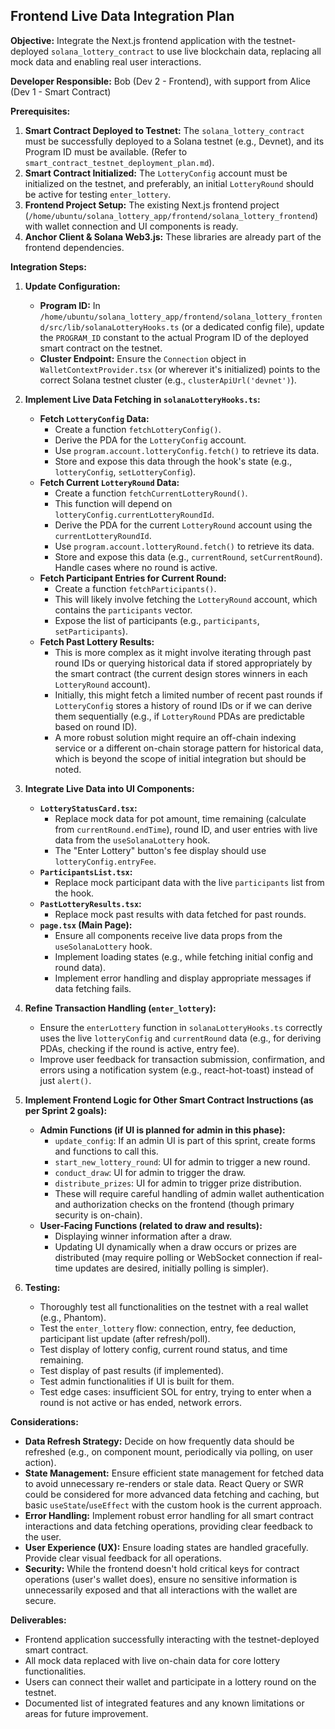 ## Frontend Live Data Integration Plan

**Objective:** Integrate the Next.js frontend application with the testnet-deployed `solana_lottery_contract` to use live blockchain data, replacing all mock data and enabling real user interactions.

**Developer Responsible:** Bob (Dev 2 - Frontend), with support from Alice (Dev 1 - Smart Contract)

**Prerequisites:**

1.  **Smart Contract Deployed to Testnet:** The `solana_lottery_contract` must be successfully deployed to a Solana testnet (e.g., Devnet), and its Program ID must be available. (Refer to `smart_contract_testnet_deployment_plan.md`).
2.  **Smart Contract Initialized:** The `LotteryConfig` account must be initialized on the testnet, and preferably, an initial `LotteryRound` should be active for testing `enter_lottery`.
3.  **Frontend Project Setup:** The existing Next.js frontend project (`/home/ubuntu/solana_lottery_app/frontend/solana_lottery_frontend`) with wallet connection and UI components is ready.
4.  **Anchor Client & Solana Web3.js:** These libraries are already part of the frontend dependencies.

**Integration Steps:**

1.  **Update Configuration:**
    *   **Program ID:** In `/home/ubuntu/solana_lottery_app/frontend/solana_lottery_frontend/src/lib/solanaLotteryHooks.ts` (or a dedicated config file), update the `PROGRAM_ID` constant to the actual Program ID of the deployed smart contract on the testnet.
    *   **Cluster Endpoint:** Ensure the `Connection` object in `WalletContextProvider.tsx` (or wherever it's initialized) points to the correct Solana testnet cluster (e.g., `clusterApiUrl('devnet')`).

2.  **Implement Live Data Fetching in `solanaLotteryHooks.ts`:**
    *   **Fetch `LotteryConfig` Data:**
        *   Create a function `fetchLotteryConfig()`.
        *   Derive the PDA for the `LotteryConfig` account.
        *   Use `program.account.lotteryConfig.fetch()` to retrieve its data.
        *   Store and expose this data through the hook's state (e.g., `lotteryConfig`, `setLotteryConfig`).
    *   **Fetch Current `LotteryRound` Data:**
        *   Create a function `fetchCurrentLotteryRound()`.
        *   This function will depend on `lotteryConfig.currentLotteryRoundId`.
        *   Derive the PDA for the current `LotteryRound` account using the `currentLotteryRoundId`.
        *   Use `program.account.lotteryRound.fetch()` to retrieve its data.
        *   Store and expose this data (e.g., `currentRound`, `setCurrentRound`). Handle cases where no round is active.
    *   **Fetch Participant Entries for Current Round:**
        *   Create a function `fetchParticipants()`.
        *   This will likely involve fetching the `LotteryRound` account, which contains the `participants` vector.
        *   Expose the list of participants (e.g., `participants`, `setParticipants`).
    *   **Fetch Past Lottery Results:**
        *   This is more complex as it might involve iterating through past round IDs or querying historical data if stored appropriately by the smart contract (the current design stores winners in each `LotteryRound` account).
        *   Initially, this might fetch a limited number of recent past rounds if `LotteryConfig` stores a history of round IDs or if we can derive them sequentially (e.g., if `LotteryRound` PDAs are predictable based on round ID).
        *   A more robust solution might require an off-chain indexing service or a different on-chain storage pattern for historical data, which is beyond the scope of initial integration but should be noted.

3.  **Integrate Live Data into UI Components:**
    *   **`LotteryStatusCard.tsx`:**
        *   Replace mock data for pot amount, time remaining (calculate from `currentRound.endTime`), round ID, and user entries with live data from the `useSolanaLottery` hook.
        *   The "Enter Lottery" button's fee display should use `lotteryConfig.entryFee`.
    *   **`ParticipantsList.tsx`:**
        *   Replace mock participant data with the live `participants` list from the hook.
    *   **`PastLotteryResults.tsx`:**
        *   Replace mock past results with data fetched for past rounds.
    *   **`page.tsx` (Main Page):**
        *   Ensure all components receive live data props from the `useSolanaLottery` hook.
        *   Implement loading states (e.g., while fetching initial config and round data).
        *   Implement error handling and display appropriate messages if data fetching fails.

4.  **Refine Transaction Handling (`enter_lottery`):**
    *   Ensure the `enterLottery` function in `solanaLotteryHooks.ts` correctly uses the live `lotteryConfig` and `currentRound` data (e.g., for deriving PDAs, checking if the round is active, entry fee).
    *   Improve user feedback for transaction submission, confirmation, and errors using a notification system (e.g., react-hot-toast) instead of just `alert()`.

5.  **Implement Frontend Logic for Other Smart Contract Instructions (as per Sprint 2 goals):**
    *   **Admin Functions (if UI is planned for admin in this phase):**
        *   `update_config`: If an admin UI is part of this sprint, create forms and functions to call this.
        *   `start_new_lottery_round`: UI for admin to trigger a new round.
        *   `conduct_draw`: UI for admin to trigger the draw.
        *   `distribute_prizes`: UI for admin to trigger prize distribution.
        *   These will require careful handling of admin wallet authentication and authorization checks on the frontend (though primary security is on-chain).
    *   **User-Facing Functions (related to draw and results):**
        *   Displaying winner information after a draw.
        *   Updating UI dynamically when a draw occurs or prizes are distributed (may require polling or WebSocket connection if real-time updates are desired, initially polling is simpler).

6.  **Testing:**
    *   Thoroughly test all functionalities on the testnet with a real wallet (e.g., Phantom).
    *   Test the `enter_lottery` flow: connection, entry, fee deduction, participant list update (after refresh/poll).
    *   Test display of lottery config, current round status, and time remaining.
    *   Test display of past results (if implemented).
    *   Test admin functionalities if UI is built for them.
    *   Test edge cases: insufficient SOL for entry, trying to enter when a round is not active or has ended, network errors.

**Considerations:**

*   **Data Refresh Strategy:** Decide on how frequently data should be refreshed (e.g., on component mount, periodically via polling, on user action).
*   **State Management:** Ensure efficient state management for fetched data to avoid unnecessary re-renders or stale data. React Query or SWR could be considered for more advanced data fetching and caching, but basic `useState`/`useEffect` with the custom hook is the current approach.
*   **Error Handling:** Implement robust error handling for all smart contract interactions and data fetching operations, providing clear feedback to the user.
*   **User Experience (UX):** Ensure loading states are handled gracefully. Provide clear visual feedback for all operations.
*   **Security:** While the frontend doesn't hold critical keys for contract operations (user's wallet does), ensure no sensitive information is unnecessarily exposed and that all interactions with the wallet are secure.

**Deliverables:**

*   Frontend application successfully interacting with the testnet-deployed smart contract.
*   All mock data replaced with live on-chain data for core lottery functionalities.
*   Users can connect their wallet and participate in a lottery round on the testnet.
*   Documented list of integrated features and any known limitations or areas for future improvement.

